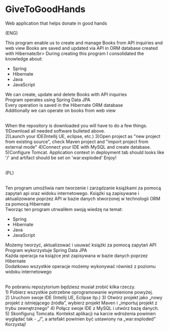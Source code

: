 # GiveToGoodHands
Web application that helps donate in good hands</br>

(ENG) </br>
<p>This program enable us to create and manage Books from API inquiries and web view  
Books are saved and updated via API in ORM database created with Hibernate/br>
During creating this program I consolidated the knowledge about: 
<ul> 
<li>Spring</li> 
<li>Hibernate</li>
<li>Java</li>
<li>JavaScript</li>
</ul>
We can create, update and delete Books with API inquiries</br> 
Program operates using Spring Data JPA</br>
Every operation is saved in the Hibernate ORM database</br>
Additionally we can operate on books from web view</br></br>
<p>When the repository is downloaded you will have to do a few things.</br>
1)Download all needed software bulleted above. </br>
2)Launch your IDE(Intellij UE, eclipse, etc.)
3)Open project as "new project from existing source", check Maven project and "import project from external mode"
4)Connect your IDE with MySQL and create database.
5)Configure Tomcat. Application context in deployment tab should looks like '/' and artifact should be set on 'war:exploded'
Enjoy!</p> 
</br>
(PL) </br></br>
<p> 
Ten program umożliwia nam tworzenie i zarządzanie książkami za pomocą zapytań api oraz widoku internetowego.
Książki są zapisywane i aktualizowane poprzez API w bazie danych stworzonej w technologii ORM za pomocą Hibernate</br>
Tworząc ten program utrwaliłem swoją wiedzę na temat:
<ul> 
<li>Spring</li> 
<li>Hibernate</li>
<li>Java</li>
<li>JavaScript</li>
</ul>
Możemy tworzyć, aktualizować i usuwać książki za pomocą zapytań API</br>
Program wykorzystuje Spring Data JPA</br>
Każda operacja na książce jest zapisywana w bazie danych poprzez Hibernate</br>
Dodatkowo wszystkie operacje możemy wykonywać również z poziomu widoku internetowego</br></br>
<p>Po pobraniu repozytorium będziesz musiał zrobić kilka rzeczy.</br>
1) Pobierz wszystkie potrzebne oprogramowanie wymienione powyżej. </br>
2) Uruchom swoje IDE (Intellij UE, Eclipse itp.)
3) Otwórz projekt jako „nowy projekt z istniejącego źródła”, wybierz projekt Maven i „importuj projekt z trybu zewnętrznego”
4) Połącz swoje IDE z MySQL i utwórz bazę danych.
5) Skonfiguruj Tomcata. Kontekst aplikacji na karcie wdrożenia powinien wyglądać tak - „/”, a artefakt powinien być ustawiony na „war:exploded”
Korzystaj!
